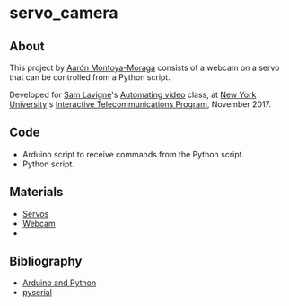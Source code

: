 # servo_camera

## About

This project by [Aarón Montoya-Moraga](http://montoyamoraga.io/) consists of a webcam on a servo that can be controlled from a Python script.

Developed for [Sam Lavigne](http://lav.io/)'s [Automating video](https://github.com/antiboredom/automating-video-itp) class, at [New York University](http://www.nyu.edu/)'s [Interactive Telecommunications Program](https://tisch.nyu.edu/itp), November 2017.

## Code

* Arduino script to receive commands from the Python script.
* Python script.

## Materials

* [Servos](https://www.adafruit.com/product/1967)
* [Webcam]()
*


## Bibliography

* [Arduino and Python](https://playground.arduino.cc/Interfacing/Python)
* [pyserial](https://github.com/pyserial/pyserial)
